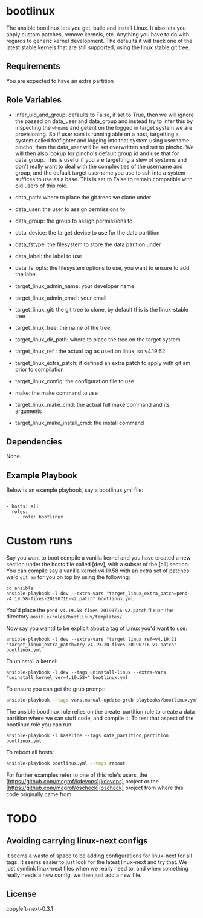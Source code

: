 bootlinux
=========

The ansible bootlinux lets you get, build and install Linux.  It also lets you
apply custom patches, remove kernels, etc. Anything you have to do with regards
to generic kernel development. The defaults it will track one of the latest
stable kernels that are still supported, using the linux stable git tree.

Requirements
------------

You are expected to have an extra partition

Role Variables
--------------

  * infer_uid_and_group: defaults to False, if set to True, then we will ignore
    the passed on data_user and data_group and instead try to infer this by
    inspecting the `whoami` and getent on the logged in target system we are
    provisioning. So if user sam is running able on a host, targetting a system
    called foofighter and logging into that system using username pincho,
    then the data_user will be set overwritten and set to pincho. We will then
    also lookup for pincho's default group id and use that for data_group.
    This is useful if you are targetting a slew of systems and don't really
    want to deal with the complexities of the username and group, and the
    default target username you use to ssh into a system suffices to use as
    a base. This is set to False to remain compatible with old users of
    this role.
  * data_path: where to place the git trees we clone under
  * data_user: the user to assign permissions to
  * data_group: the group to assign permissions to

  * data_device: the target device to use for the data partition
  * data_fstype: the filesystem to store the data parition under
  * data_label: the label to use
  * data_fs_opts: the filesystem options to use, you want to ensure to add the
    label

  * target_linux_admin_name: your developer name
  * target_linux_admin_email: your email
  * target_linux_git: the git tree to clone, by default this is the linux-stable
    tree
  * target_linux_tree: the name of the tree
  * target_linux_dir_path: where to place the tree on the target system

  * target_linux_ref : the actual tag as used on linux, so v4.19.62
  * target_linux_extra_patch: if defined an extra patch to apply with git
     am prior to compilation
  * target_linux_config: the configuration file to use
  * make: the make command to use
  * target_linux_make_cmd: the actual full make command and its arguments
  * target_linux_make_install_cmd: the install command

Dependencies
------------

None.

Example Playbook
----------------

Below is an example playbook, say a bootlinux.yml file:

```
---
- hosts: all
  roles:
    - role: bootlinux
```

Custom runs
===========

Say you want to boot compile a vanilla kernel and you have created a new
section under the hosts file called [dev], with a subset of the [all] section.
You can compile say a vanilla kernel v4.19.58 with an extra set of patches we'd
`git am` for you on top by using the following:

```
cd ansible
ansible-playbook -l dev --extra-vars "target_linux_extra_patch=pend-v4.19.58-fixes-20190716-v2.patch" bootlinux.yml
```

You'd place the `pend-v4.19.58-fixes-20190716-v2.patch` file on the directory
`ansible/roles/bootlinux/templates/`.

Now say you wantd to be explicit about a tag of Linux you'd want to use:

```
ansible-playbook -l dev --extra-vars "target_linux_ref=v4.19.21 "target_linux_extra_patch=try-v4.19.20-fixes-20190716-v1.patch" bootlinux.yml
```

To uninstall a kernel:

```
ansible-playbook -l dev --tags uninstall-linux --extra-vars "uninstall_kernel_ver=4.19.58+" bootlinux.yml
```

To ensure you can get the grub prompt:

```bash
ansible-playbook --tags vars,manual-update-grub playbooks/bootlinux.yml
```

The ansible bootlinux role relies on the create_partition role to create a data
partition where we can stuff code, and compile it. To test that aspect of
the bootlinux role you can run:

```
ansible-playbook -l baseline --tags data_partition,partition bootlinux.yml
```

To reboot all hosts:

```bash
ansible-playbook bootlinux.yml --tags reboot
```

For further examples refer to one of this role's users, the
[https://github.com/mcgrof/kdevops](kdevops) project or the
[https://github.com/mcgrof/oscheck](oscheck) project from where
this code originally came from.

# TODO

## Avoiding carrying linux-next configs

It seems a waste of space to be adding configurations for linux-next for all
tags. It seems easier to just look for the latest linux-next and try that.
We just symlink linux-next files when we really need to, and when something
really needs a new config, we then just add a new file.

License
-------

copyleft-next-0.3.1
